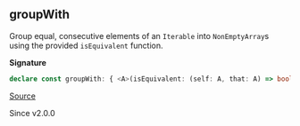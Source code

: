 ## groupWith

Group equal, consecutive elements of an `Iterable` into `NonEmptyArray`s using the provided `isEquivalent` function.

**Signature**

```ts
declare const groupWith: { <A>(isEquivalent: (self: A, that: A) => boolean): (self: Iterable<A>) => Iterable<NonEmptyArray<A>>; <A>(self: Iterable<A>, isEquivalent: (self: A, that: A) => boolean): Iterable<NonEmptyArray<A>>; }
```

[Source](https://github.com/Effect-TS/effect/tree/main/packages/effect/src/Iterable.ts#L599)

Since v2.0.0